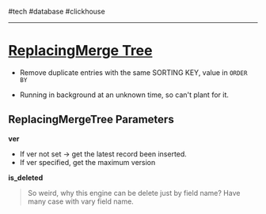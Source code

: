 #tech #database #clickhouse

---
# [ReplacingMerge Tree](https://clickhouse.com/docs/en/engines/table-engines/mergetree-family/replacingmergetree)

- Remove duplicate entries with the same SORTING KEY, value in `ORDER BY`

- Running in background at an unknown time, so can't plant for it. 


## ReplacingMergeTree Parameters

**ver**
- If ver not set → get the latest record been inserted.
- If ver specified, get the maximum version

**is_deleted** 
> So weird, why this engine can be delete just by field name? Have many case with vary field name.

